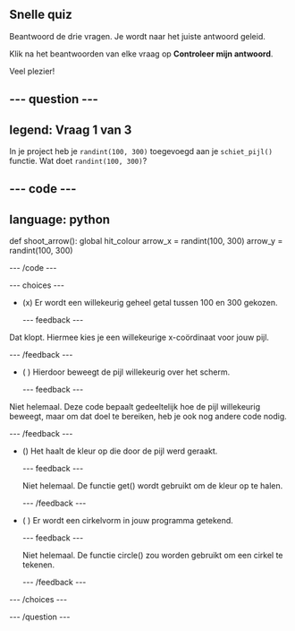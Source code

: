 ## Snelle quiz

Beantwoord de drie vragen. Je wordt naar het juiste antwoord geleid.

Klik na het beantwoorden van elke vraag op **Controleer mijn antwoord**.

Veel plezier!

--- question ---
---
legend: Vraag 1 van 3
---
In je project heb je `randint(100, 300)` toegevoegd aan je `schiet_pijl()` functie. Wat doet `randint(100, 300)`?

--- code ---
---
language: python
---

def shoot_arrow(): global hit_colour arrow_x = randint(100, 300) arrow_y = randint(100, 300)

--- /code ---

--- choices ---

- (x) Er wordt een willekeurig geheel getal tussen 100 en 300 gekozen.

  --- feedback ---

Dat klopt. Hiermee kies je een willekeurige x-coördinaat voor jouw pijl.

  --- /feedback ---

- ( ) Hierdoor beweegt de pijl willekeurig over het scherm.

  --- feedback ---

Niet helemaal. Deze code bepaalt gedeeltelijk hoe de pijl willekeurig beweegt, maar om dat doel te bereiken, heb je ook nog andere code nodig.

  --- /feedback ---

- () Het haalt de kleur op die door de pijl werd geraakt.

  --- feedback ---

  Niet helemaal. De functie get() wordt gebruikt om de kleur op te halen.

  --- /feedback ---

- ( ) Er wordt een cirkelvorm in jouw programma getekend.

  --- feedback ---

  Niet helemaal. De functie circle() zou worden gebruikt om een cirkel te tekenen.

  --- /feedback ---

--- /choices ---

--- /question ---

